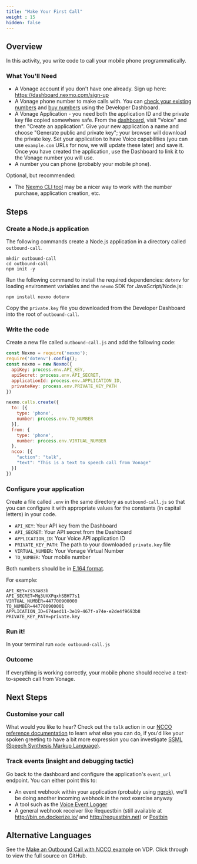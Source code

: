 ```yaml
---
title: "Make Your First Call"
weight : 15
hidden: false
---
```



## Overview 

In this activity, you write code to call your mobile phone programmatically.

### What You'll Need

* A Vonage account if you don't have one already. Sign up here: <https://dashboard.nexmo.com/sign-up>
* A Vonage phone number to make calls with. You can [check your existing numbers](https://dashboard.nexmo.com/your-numbers) and [buy numbers](https://dashboard.nexmo.com/buy-numbers) using the Developer Dashboard.
* A Vonage Application - you need both the application ID and the private key file copied somewhere safe. From the [dashboard](https://dashboard.nexmo.com), visit "Voice" and then "Create an application". Give your new application a name and choose "Generate public and private key"; your browser will download the private key. Set your application to have Voice capabilities (you can use `example.com` URLs for now, we will update these later) and save it. Once you have created the application, use the Dashboard to link it to the Vonage number you will use.
* A number you can phone (probably your mobile phone).


Optional, but recommended:

* The [Nexmo CLI tool](https://developer.nexmo.com/tools) may be a nicer way to work with the number purchase, application creation, etc.


## Steps

### Create a Node.js application

The following commands create a Node.js application in a directory called `outbound-call`.

```
mkdir outbound-call
cd outbound-call
npm init -y
```

Run the following command to install the required dependencies: `dotenv` for loading environment variables and the `nexmo` SDK for JavaScript/Node.js:

```
npm install nexmo dotenv
```

Copy the `private.key` file you downloaded from the Developer Dashboard into the root of `outbound-call`.

### Write the code

Create a new file called `outbound-call.js` and add the following code:

```js
const Nexmo = require('nexmo');
require('dotenv').config();
const nexmo = new Nexmo({
  apiKey: process.env.API_KEY,
  apiSecret: process.env.API_SECRET,
  applicationId: process.env.APPLICATION_ID,
  privateKey: process.env.PRIVATE_KEY_PATH
})

nexmo.calls.create({
  to: [{
    type: 'phone',
    number: process.env.TO_NUMBER
  }],
  from: {
    type: 'phone',
    number: process.env.VIRTUAL_NUMBER
  },
  ncco: [{
    "action": "talk",
    "text": "This is a text to speech call from Vonage"
  }]
})
```

### Configure your application

Create a file called `.env` in the same directory as `outbound-call.js` so that you can configure it with appropriate values for the constants (in capital letters) in your code.

- `API_KEY`: Your API key from the Dashboard
- `API_SECRET`: Your API secret from the Dashboard
- `APPLICATION_ID`: Your Voice API application ID
- `PRIVATE_KEY_PATH`: The path to your downloaded `private.key` file
- `VIRTUAL_NUMBER`: Your Vonage Virtual Number
- `TO_NUMBER`: Your mobile number

Both numbers should be in [E.164 format](/basic-concepts/number-format/).

For example:

```text
API_KEY=7s53a83b
API_SECRET=Mg3UXXPqxhSBH77s1
VIRTUAL_NUMBER=447700900000
TO_NUMBER=447700900001
APPLICATION_ID=674aed11-3e19-467f-a74e-e2de4f9693b8
PRIVATE_KEY_PATH=private.key
```

### Run it!

In your terminal run `node outbound-call.js`

### Outcome

If everything is working correctly, your mobile phone should receive a text-to-speech call from Vonage.


## Next Steps

### Customise your call

What would you like to hear? Check out the `talk` action in our [NCCO reference documentation](https://developer.nexmo.com/voice/voice-api/ncco-reference) to learn what else you can do, if you'd like your spoken greeting to have a bit more expression you can investigate [SSML (Speech Synthesis Markup Language)](https://developer.nexmo.com/voice/voice-api/guides/customizing-tts).

### Track events (insight and debugging tactic)

Go back to the dashboard and configure the application's `event_url` endpoint. You can either point this to:

* An event webhook within your application (probably using [ngrok](https://ngrok.com)), we'll be doing another incoming webhook in the next exercise anyway
* A tool such as the [Voice Event Logger](https://github.com/Nexmo/voice-event-logger)
* A general webhook receiver like Requestbin (still available at <http://bin.on.dockerize.io/> and <http://requestbin.net>) or [Postbin](https://postb.in/)

## Alternative Languages

See the [Make an Outbound Call with NCCO example](https://developer.nexmo.com/voice/voice-api/code-snippets/make-an-outbound-call-with-ncco) on VDP. Click through to view the full source on GitHub.

